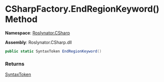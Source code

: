 # CSharpFactory\.EndRegionKeyword\(\) Method

**Namespace**: [Roslynator.CSharp](../../README.md)

**Assembly**: Roslynator\.CSharp\.dll

```csharp
public static SyntaxToken EndRegionKeyword()
```

### Returns

[SyntaxToken](https://docs.microsoft.com/en-us/dotnet/api/microsoft.codeanalysis.syntaxtoken)

